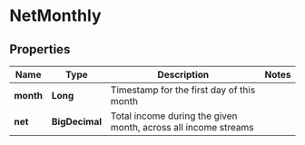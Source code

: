 

# NetMonthly


## Properties

| Name | Type | Description | Notes |
|------------ | ------------- | ------------- | -------------|
|**month** | **Long** | Timestamp for the first day of this month |  |
|**net** | **BigDecimal** | Total income during the given month, across all income streams |  |



